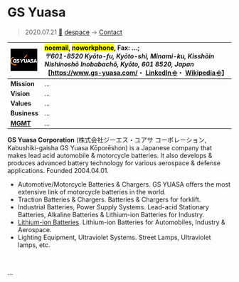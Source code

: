 # GS Yuasa
> 2020.07.21 [🚀](../../index/index.md) [despace](../index.md) → [Contact](../contact.md)

|[![](../f/contact/g/gs_yuasa_logo1_thumb.webp)](../f/contact/g/gs_yuasa_logo1.webp)|<mark>noemail</mark>, <mark>noworkphone</mark>, Fax: …;<br> *〒601-8520 Kyōto-fu, Kyōto-shi, Minami-ku, Kisshōin Nishinoshō Inobabachō, Kyōto, 601 8520, Japan*<br> 【<https://www.gs-yuasa.com/>・ [LinkedIn ⎆](https://www.linkedin.com/company/gs-yuasa/)・ [Wikipedia ⎆](https://en.wikipedia.org/wiki/GS_Yuasa)】|
|:--|:--|
|**Mission**|…|
|**Vision**|…|
|**Values**|…|
|**Business**|…|
|**[MGMT](../mgmt.md)**|…|

**GS Yuasa Corporation** (株式会社ジーエス・ユアサ コーポレーション, Kabushiki-gaisha GS Yuasa Kōporēshon) is a Japanese company that makes lead acid automobile & motorcycle batteries. It also develops & produces advanced battery technology for various aerospace & defense applications. Founded 2004.04.01.

   - Automotive/Motorcycle Batteries & Chargers. GS YUASA offers the most extensive link of motorcycle batteries in the world.
   - Traction Batteries & Chargers. Batteries & Chargers for forklift.
   - Industrial Batteries, Power Supply Systems. Lead-acid Stationary Batteries, Alkaline Batteries & Lithium-ion Batteries for Industry.
   - [Lithium-ion Batteries](../eb.md). Lithium-ion Batteries for Automobiles, Industry & Aerospace.
   - Lighting Equipment, Ultraviolet Systems. Street Lamps, Ultraviolet lamps, etc.

<p style="page-break-after:always"> </p>

…

